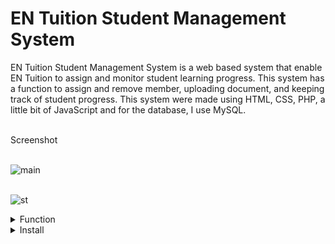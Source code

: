 <h1>EN Tuition Student Management System</h1>
EN Tuition Student Management System is a web based system that enable EN Tuition to assign and monitor student learning progress. This system has a function to assign and remove member, uploading document, and keeping track of student progress. This system were made using HTML, CSS, PHP, a little bit of JavaScript and for the database, I use MySQL. <br><br>


Screenshot <br><br>
        
![main](https://user-images.githubusercontent.com/102579596/173716208-29329db6-5ef3-4fb5-bf8a-e11b4dd3db75.jpg) 
        <br><br>


![st](https://user-images.githubusercontent.com/102579596/173715950-32c2e37b-fd63-47bd-a534-6e5af722bd8b.jpg)
    
    
    
 <details>
        <summary>Function</summary>
        <strong>Admin</strong></br>
<strong>Student Detail</strong>: In this section, admin can view the students. </br>
<strong>Tutor Detail</strong>: In this section, admin can manage the tutor (Add/Update/Delete). </br><br>

<strong>Tutor</strong></br>
<strong>Student Detail</strong>: In this section, tutor can manage the students (Add/Update/Delete). </br>
<strong>Quiz Section</strong>: In this section, tutor can manage quizezz (Upload/Update/Delete). </br>
<strong>Publish Result</strong>: In this section, tutor can view student quizezz answer and mark them. </br>
<strong>Edit Result</strong>: In this section, tutor can manage edit quizezz result (Update/Delete). </br>
<strong>Student Query</strong>: In this section, tutor can view student question. </br>
<strong>Video</strong>: In this section, tutor can manage video lesson (Add/Update/Delete). </br>

<strong>Student</strong></br>
<strong>Take Quiz</strong>: In this section, student can answer available quiz. </br>
<strong>View Result</strong>: In this section, student can view their quiz result (Upload/Update/Delete). </br>
<strong>Ask Query</strong>: In this section, student can send question to tutor. </br>
<strong>View Query</strong>: In this section, student can view the answer to their question. </br>
<strong>Video</strong>: In this section, tutor can view video lesson. </br>

</details>
 <details>
<summary>Install</summary>
        
1. Download zip file

2. Extract the file and ENStudio_SMS folder

   3.Paste inside root directory(for xampp xampp/htdocs, for wamp wamp/www, for lamp var/www/Html)

4.Open PHPMyAdmin (http://localhost/phpmyadmin)

5. Create a database with the name  ensms

6. Import ensms.sql file(given inside the zip package in Database File)

7. Run the script http://localhost/index.html
        </details>



